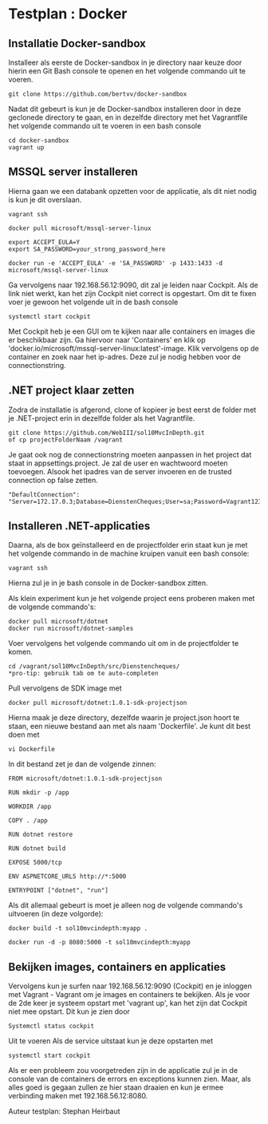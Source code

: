 # Testplan : Docker

## Installatie Docker-sandbox
Installeer als eerste de Docker-sandbox in je directory naar keuze door hierin een Git Bash console te openen en het volgende commando uit te voeren.

    git clone https://github.com/bertvv/docker-sandbox

Nadat dit gebeurt is kun je de Docker-sandbox installeren door in deze geclonede directory te gaan, en in dezelfde directory met het Vagrantfile het volgende commando uit te voeren in een bash console

    cd docker-sandbox
    vagrant up
    
## MSSQL server installeren
Hierna gaan we een databank opzetten voor de applicatie, als dit niet nodig is kun je dit overslaan.

    vagrant ssh

    docker pull microsoft/mssql-server-linux
       
    export ACCEPT_EULA=Y
    export SA_PASSWORD=your_strong_password_here
    
    docker run -e 'ACCEPT_EULA' -e 'SA_PASSWORD' -p 1433:1433 -d microsoft/mssql-server-linux
    
Ga vervolgens naar 192.168.56.12:9090, dit zal je leiden naar Cockpit.
Als de link niet werkt, kan het zijn Cockpit niet correct is opgestart.
Om dit te fixen voer je gewoon het volgende uit in de bash console

    systemctl start cockpit

Met Cockpit heb je een GUI om te kijken naar alle containers en images die er beschikbaar zijn.
Ga hiervoor naar 'Containers' en klik op 'docker.io/microsoft/mssql-server-linux:latest'-image.
Klik vervolgens op de container en zoek naar het ip-adres.
Deze zul je nodig hebben voor de connectionstring.

## .NET project klaar zetten
Zodra de installatie is afgerond, clone of kopieer je best eerst de folder met je .NET-project erin in dezelfde folder als het Vagrantfile.

    git clone https://github.com/WebIII/sol10MvcInDepth.git
    of cp projectFolderNaam /vagrant

Je gaat ook nog de connectionstring moeten aanpassen in het project dat staat in appsettings.project.
Je zal de user en wachtwoord moeten toevoegen. Alsook het ipadres van de server invoeren en de trusted connection op false zetten.

    "DefaultConnection": "Server=172.17.0.3;Database=DienstenCheques;User=sa;Password=Vagrant123;Trusted_Connection=False;"

## Installeren .NET-applicaties
Daarna, als de box geïnstalleerd en de projectfolder erin staat kun je met het volgende commando in de machine kruipen vanuit een bash console:

    vagrant ssh
    
Hierna zul je in je bash console in de Docker-sandbox zitten.

Als klein experiment kun je het volgende project eens proberen maken met de volgende commando's:

    docker pull microsoft/dotnet
    docker run microsoft/dotnet-samples

Voer vervolgens het volgende commando uit om in de projectfolder te komen.

    cd /vagrant/sol10MvcInDepth/src/Dienstencheques/
    *pro-tip: gebruik tab om te auto-completen
    
Pull vervolgens de SDK image met

    docker pull microsoft/dotnet:1.0.1-sdk-projectjson

Hierna maak je deze directory, dezelfde waarin je project.json hoort te staan, een nieuwe bestand aan met als naam 'Dockerfile'.
Je kunt dit best doen met

    vi Dockerfile

In dit bestand zet je dan de volgende zinnen:

    FROM microsoft/dotnet:1.0.1-sdk-projectjson

    RUN mkdir -p /app

    WORKDIR /app

    COPY . /app

    RUN dotnet restore

    RUN dotnet build

    EXPOSE 5000/tcp

    ENV ASPNETCORE_URLS http://*:5000
    
    ENTRYPOINT ["dotnet", "run"]
    
Als dit allemaal gebeurt is moet je alleen nog de volgende commando's uitvoeren (in deze volgorde):

    docker build -t sol10mvcindepth:myapp .
  
    docker run -d -p 8080:5000 -t sol10mvcindepth:myapp
  
## Bekijken images, containers en applicaties
Vervolgens kun je surfen naar 192.168.56.12:9090 (Cockpit) en je inloggen met Vagrant - Vagrant om je images en containers te bekijken.
Als je voor de 2de keer je systeem opstart met 'vagrant up', kan het zijn dat Cockpit niet mee opstart.
Dit kun je zien door

    Systemctl status cockpit

Uit te voeren
Als de service uitstaat kun je deze opstarten met

    systemctl start cockpit

Als er een probleem zou voorgetreden zijn in de applicatie zul je in de console van de containers de errors en exceptions kunnen zien.
Maar, als alles goed is gegaan zullen ze hier staan draaien en kun je ermee verbinding maken met 192.168.56.12:8080.

Auteur testplan: Stephan Heirbaut
